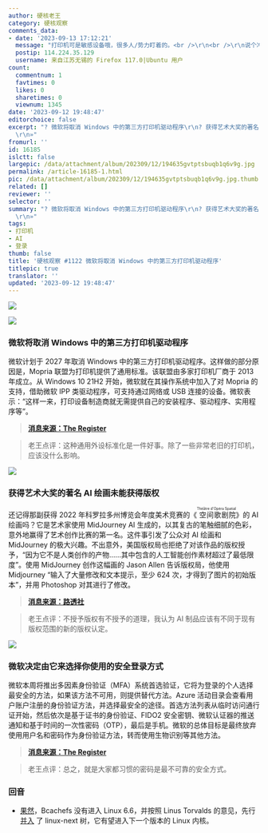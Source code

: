 ```yaml
---
author: 硬核老王
category: 硬核观察
comments_data:
- date: '2023-09-13 17:12:21'
  message: "打印机可是敏感设备哦，很多人/势力盯着的。<br />\r\n<br />\r\n说个冷知识：用常规(激光/喷墨)打印机打印的纸质文件是可以追踪到打印机拥有者。一些举报者就是这么被发现的。"
  postip: 114.224.35.129
  username: 来自江苏无锡的 Firefox 117.0|Ubuntu 用户
count:
  commentnum: 1
  favtimes: 0
  likes: 0
  sharetimes: 0
  viewnum: 1345
date: '2023-09-12 19:48:47'
editorchoice: false
excerpt: "? 微软将取消 Windows 中的第三方打印机驱动程序\r\n? 获得艺术大奖的著名 AI 绘画未能获得版权\r\n? 微软决定由它来选择你使用的安全登录方式\r\n»
  \r\n»"
fromurl: ''
id: 16185
islctt: false
largepic: /data/attachment/album/202309/12/194635gvtptsbuqb1q6v9g.jpg
permalink: /article-16185-1.html
pic: /data/attachment/album/202309/12/194635gvtptsbuqb1q6v9g.jpg.thumb.jpg
related: []
reviewer: ''
selector: ''
summary: "? 微软将取消 Windows 中的第三方打印机驱动程序\r\n? 获得艺术大奖的著名 AI 绘画未能获得版权\r\n? 微软决定由它来选择你使用的安全登录方式\r\n»
  \r\n»"
tags:
- 打印机
- AI
- 登录
thumb: false
title: '硬核观察 #1122 微软将取消 Windows 中的第三方打印机驱动程序'
titlepic: true
translator: ''
updated: '2023-09-12 19:48:47'
---
```


![](/data/attachment/album/202309/12/194635gvtptsbuqb1q6v9g.jpg)


![](/data/attachment/album/202309/12/194645hgmrgtd6dh9hyytz.jpg)


### 微软将取消 Windows 中的第三方打印机驱动程序


微软计划于 2027 年取消 Windows 中的第三方打印机驱动程序。这样做的部分原因是，Mopria 联盟为打印机提供了通用标准。该联盟由多家打印机厂商于 2013 年成立。从 Windows 10 21H2 开始，微软就在其操作系统中加入了对 Mopria 的支持，借助微软 IPP 类驱动程序，可支持通过网络或 USB 连接的设备。微软表示：“这样一来，打印设备制造商就无需提供自己的安装程序、驱动程序、实用程序等”。



> 
> **[消息来源：The Register](https://www.theregister.com/2023/09/11/go_native_or_go_home/)**
> 
> 
> 



> 
> 老王点评：这种通用外设标准化是一件好事。除了一些非常老旧的打印机，应该没什么影响。
> 
> 
> 


![](/data/attachment/album/202309/12/194813bsuzqsi3islxqqix.jpg)


### 获得艺术大奖的著名 AI 绘画未能获得版权


还记得那副获得 2022 年科罗拉多州博览会年度美术竞赛的《<ruby> 空间歌剧院 <rt>  Théâtre d'Opéra Spatial </rt></ruby>》的 AI 绘画吗？它是艺术家使用 MidJourney AI 生成的，以其复古的笔触细腻的色彩，意外地赢得了艺术创作比赛的第一名。这件事引发了公众对 AI 绘画和 MidJourney 的极大兴趣。不出意外，美国版权局也拒绝了对该作品的版权授予，“因为它不是人类创作的产物……其中包含的人工智能创作素材超过了最低限度”。使用 MidJourney 创作这幅画的 Jason Allen 告诉版权局，他使用 Midjourney “输入了大量修改和文本提示，至少 624 次，才得到了图片的初始版本”，并用 Photoshop 对其进行了修改。



> 
> **[消息来源：路透社](https://www.reuters.com/legal/litigation/us-copyright-office-denies-protection-another-ai-created-image-2023-09-06/)**
> 
> 
> 



> 
> 老王点评：不授予版权有不授予的道理，我认为 AI 制品应该有不同于现有版权范围的新的版权认定。
> 
> 
> 


![](/data/attachment/album/202309/12/194829z269v2wprbk5p7pp.jpg)


### 微软决定由它来选择你使用的安全登录方式


微软本周将推出多因素身份验证（MFA）系统首选验证，它将为登录的个人选择最安全的方法，如果该方法不可用，则提供替代方法。Azure 活动目录会查看用户账户注册的身份验证方法，并选择最安全的途径。首选方法列表从临时访问通行证开始，然后依次是基于证书的身份验证、FIDO2 安全密钥、微软认证器的推送通知和基于时间的一次性密码（OTP），最后是手机。微软的总体目标是最终放弃使用用户名和密码作为身份验证方法，转而使用生物识别等其他方法。



> 
> **[消息来源：The Register](https://www.theregister.com/2023/05/18/microsoft_azure_system_authentication/)**
> 
> 
> 



> 
> 老王点评：总之，就是大家都习惯的密码是最不可靠的安全方式。
> 
> 
> 


### 回音


* [果然](/article-16172-1.html)，Bcachefs 没有进入 Linux 6.6，并按照 Linus Torvalds 的意见，先行 [并入](https://www.phoronix.com/news/Bcachefs-In-Linux-Next) 了 linux-next 树，它有望进入下一个版本的 Linux 内核。